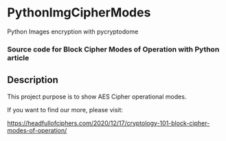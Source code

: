 # PythonImgCipherModes
Python Images encryption with pycryptodome
### Source code for Block Cipher Modes of Operation with Python article
## Description
This project purpose is to show AES Cipher operational modes.

If you want to find our more, please visit:

https://headfullofciphers.com/2020/12/17/cryptology-101-block-cipher-modes-of-operation/
